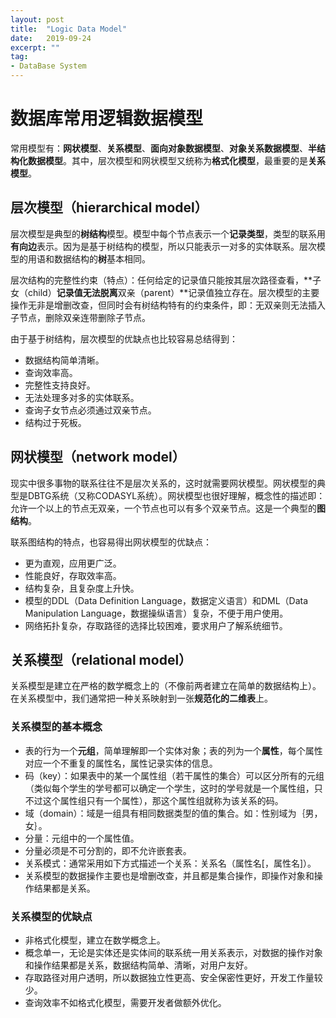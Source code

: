 ```yaml
---
layout: post
title:  "Logic Data Model"
date:   2019-09-24
excerpt: ""
tag:
- DataBase System
---
```


# 数据库常用逻辑数据模型

常用模型有：**网状模型**、**关系模型**、**面向对象数据模型**、**对象关系数据模型**、**半结构化数据模型**。其中，层次模型和网状模型又统称为**格式化模型**，最重要的是**关系模型**。

## 层次模型（hierarchical model）

层次模型是典型的**树结构**模型。模型中每个节点表示一个**记录类型**，类型的联系用**有向边**表示。因为是基于树结构的模型，所以只能表示一对多的实体联系。层次模型的用语和数据结构的**树**基本相同。

层次结构的完整性约束（特点）：任何给定的记录值只能按其层次路径查看，**子女（child）**记录值无法脱离**双亲（parent）**记录值独立存在。层次模型的主要操作无非是增删改查，但同时会有树结构特有的约束条件，即：无双亲则无法插入子节点，删除双亲连带删除子节点。

由于基于树结构，层次模型的优缺点也比较容易总结得到：

- 数据结构简单清晰。
- 查询效率高。
- 完整性支持良好。
- 无法处理多对多的实体联系。
- 查询子女节点必须通过双亲节点。
- 结构过于死板。

## 网状模型（network model）

现实中很多事物的联系往往不是层次关系的，这时就需要网状模型。网状模型的典型是DBTG系统（又称CODASYL系统）。网状模型也很好理解，概念性的描述即：允许一个以上的节点无双亲，一个节点也可以有多个双亲节点。这是一个典型的**图结构**。

联系图结构的特点，也容易得出网状模型的优缺点：

- 更为直观，应用更广泛。
- 性能良好，存取效率高。
- 结构复杂，且复杂度上升快。
- 模型的DDL（Data Definition Language，数据定义语言）和DML（Data Manipulation Language，数据操纵语言）复杂，不便于用户使用。
- 网络拓扑复杂，存取路径的选择比较困难，要求用户了解系统细节。

## 关系模型（relational model）

关系模型是建立在严格的数学概念上的（不像前两者建立在简单的数据结构上）。在关系模型中，我们通常把一种关系映射到一张**规范化的二维表**上。

### 关系模型的基本概念

- 表的行为一个**元组**，简单理解即一个实体对象；表的列为一个**属性**，每个属性对应一个不重复的属性名，属性记录实体的信息。
- 码（key）：如果表中的某一个属性组（若干属性的集合）可以区分所有的元组（类似每个学生的学号都可以确定一个学生，这时的学号就是一个属性组，只不过这个属性组只有一个属性），那这个属性组就称为该关系的码。
- 域（domain）：域是一组具有相同数据类型的值的集合。如：性别域为｛男，女｝。
- 分量：元组中的一个属性值。
- 分量必须是不可分割的，即不允许嵌套表。
- 关系模式：通常采用如下方式描述一个关系：关系名（属性名[，属性名]）。
- 关系模型的数据操作主要也是增删改查，并且都是集合操作，即操作对象和操作结果都是关系。

### 关系模型的优缺点

- 非格式化模型，建立在数学概念上。
- 概念单一，无论是实体还是实体间的联系统一用关系表示，对数据的操作对象和操作结果都是关系，数据结构简单、清晰，对用户友好。
- 存取路径对用户透明，所以数据独立性更高、安全保密性更好，开发工作量较少。
- 查询效率不如格式化模型，需要开发者做额外优化。